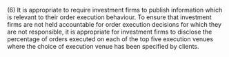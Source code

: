 (6) It is appropriate to require investment firms to publish information which is relevant to their order execution behaviour. To ensure that investment firms are not held accountable for order execution decisions for which they are not responsible, it is appropriate for investment firms to disclose the percentage of orders executed on each of the top five execution venues where the choice of execution venue has been specified by clients.